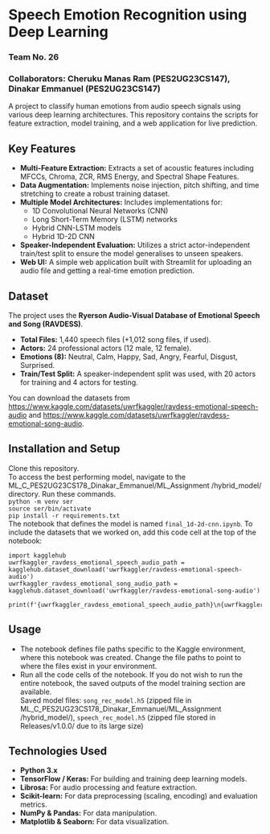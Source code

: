 # Speech Emotion Recognition using Deep Learning
###  Team No. 26
###  Collaborators: Cheruku Manas Ram (PES2UG23CS147), Dinakar Emmanuel (PES2UG23CS147)

A project to classify human emotions from audio speech signals using various deep learning architectures. This repository contains the scripts for feature extraction, model training, and a web application for live prediction.

## Key Features

- **Multi-Feature Extraction:** Extracts a set of acoustic features including MFCCs, Chroma, ZCR, RMS Energy, and Spectral Shape Features.
- **Data Augmentation:** Implements noise injection, pitch shifting, and time stretching to create a robust training dataset.
- **Multiple Model Architectures:** Includes implementations for:
    - 1D Convolutional Neural Networks (CNN)
    - Long Short-Term Memory (LSTM) networks
    - Hybrid CNN-LSTM models
    - Hybrid 1D-2D CNN
- **Speaker-Independent Evaluation:** Utilizes a strict actor-independent train/test split to ensure the model generalises to unseen speakers.
- **Web UI:** A simple web application built with Streamlit for uploading an audio file and getting a real-time emotion prediction.

## Dataset

The project uses the **Ryerson Audio-Visual Database of Emotional Speech and Song (RAVDESS)**.

- **Total Files:** 1,440 speech files (+1,012 song files, if used).
- **Actors:** 24 professional actors (12 male, 12 female).
- **Emotions (8):** Neutral, Calm, Happy, Sad, Angry, Fearful, Disgust, Surprised.
- **Train/Test Split:** A speaker-independent split was used, with 20 actors for training and 4 actors for testing.

You can download the datasets from https://www.kaggle.com/datasets/uwrfkaggler/ravdess-emotional-speech-audio and https://www.kaggle.com/datasets/uwrfkaggler/ravdess-emotional-song-audio.

## Installation and Setup
Clone this repository.<br>
To access the best performing model, navigate to the ML_C_PES2UG23CS178_Dinakar_Emmanuel/ML_Assignment
/hybrid_model/ directory. Run these commands.<br>
`python -m venv ser`<br>
`source ser/bin/activate`<br>
`pip install -r requirements.txt`<br>
The notebook that defines the model is named `final_1d-2d-cnn.ipynb`. To include the datasets that we worked on, add this code cell at the top of the notebook:<br>
```
import kagglehub
uwrfkaggler_ravdess_emotional_speech_audio_path = kagglehub.dataset_download('uwrfkaggler/ravdess-emotional-speech-audio')
uwrfkaggler_ravdess_emotional_song_audio_path = kagglehub.dataset_download('uwrfkaggler/ravdess-emotional-song-audio')

print(f'{uwrfkaggler_ravdess_emotional_speech_audio_path}\n{uwrfkaggler_ravdess_emotional_song_audio_path}')
```

## Usage
- The notebook defines file paths specific to the Kaggle environment, where this notebook was created. Change the file paths to point to where the files exist in your environment.
- Run all the code cells of the notebook.
If you do not wish to run the entire notebook, the saved outputs of the model training section are available.<br>
Saved model files: `song_rec_model.h5` (zipped file in ML_C_PES2UG23CS178_Dinakar_Emmanuel/ML_Assignment
/hybrid_model/), `speech_rec_model.h5` (zipped file stored in Releases/v1.0.0/ due to its large size)

## Technologies Used

- **Python 3.x**
- **TensorFlow / Keras:** For building and training deep learning models.
- **Librosa:** For audio processing and feature extraction.
- **Scikit-learn:** For data preprocessing (scaling, encoding) and evaluation metrics.
- **NumPy & Pandas:** For data manipulation.
- **Matplotlib & Seaborn:** For data visualization.
